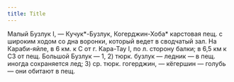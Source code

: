 ```yaml
---
title: Title
---
```


Малый Бузлук I, — Кучук*-Бузлук, Когерджин-Хоба* карстовая пещ. с широким ходом
со дна воронки, который ведет в сводчатый зал. На Караби-яйле, в 6 км. к С от г.
Кара-Тау I, по л. сторону балки; в 6,5 км к СЗ от пещ. Большой Бузлук — 1, 2)
тюрк. бузлук — ледник — в пещ. иногда сохраняется лед; 3) ср. тюрк. гогерджин, —
кёгершин — голубь — они обитают в пещ.
